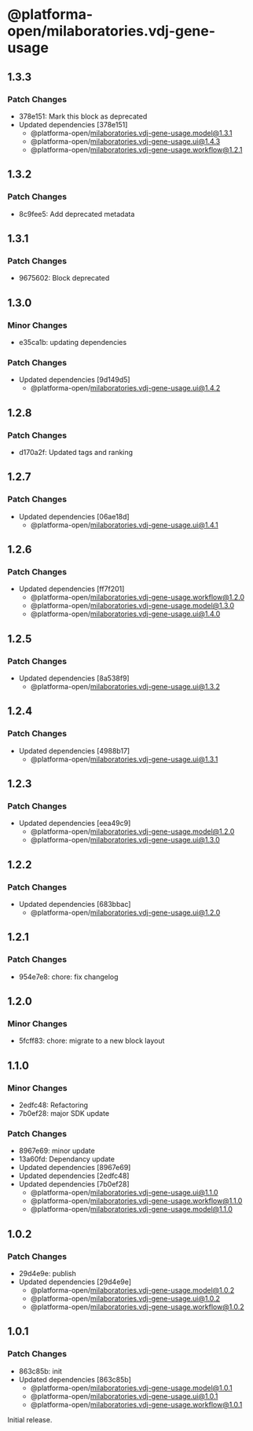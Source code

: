 # @platforma-open/milaboratories.vdj-gene-usage

## 1.3.3

### Patch Changes

- 378e151: Mark this block as deprecated
- Updated dependencies [378e151]
  - @platforma-open/milaboratories.vdj-gene-usage.model@1.3.1
  - @platforma-open/milaboratories.vdj-gene-usage.ui@1.4.3
  - @platforma-open/milaboratories.vdj-gene-usage.workflow@1.2.1

## 1.3.2

### Patch Changes

- 8c9fee5: Add deprecated metadata

## 1.3.1

### Patch Changes

- 9675602: Block deprecated

## 1.3.0

### Minor Changes

- e35ca1b: updating dependencies

### Patch Changes

- Updated dependencies [9d149d5]
  - @platforma-open/milaboratories.vdj-gene-usage.ui@1.4.2

## 1.2.8

### Patch Changes

- d170a2f: Updated tags and ranking

## 1.2.7

### Patch Changes

- Updated dependencies [06ae18d]
  - @platforma-open/milaboratories.vdj-gene-usage.ui@1.4.1

## 1.2.6

### Patch Changes

- Updated dependencies [ff7f201]
  - @platforma-open/milaboratories.vdj-gene-usage.workflow@1.2.0
  - @platforma-open/milaboratories.vdj-gene-usage.model@1.3.0
  - @platforma-open/milaboratories.vdj-gene-usage.ui@1.4.0

## 1.2.5

### Patch Changes

- Updated dependencies [8a538f9]
  - @platforma-open/milaboratories.vdj-gene-usage.ui@1.3.2

## 1.2.4

### Patch Changes

- Updated dependencies [4988b17]
  - @platforma-open/milaboratories.vdj-gene-usage.ui@1.3.1

## 1.2.3

### Patch Changes

- Updated dependencies [eea49c9]
  - @platforma-open/milaboratories.vdj-gene-usage.model@1.2.0
  - @platforma-open/milaboratories.vdj-gene-usage.ui@1.3.0

## 1.2.2

### Patch Changes

- Updated dependencies [683bbac]
  - @platforma-open/milaboratories.vdj-gene-usage.ui@1.2.0

## 1.2.1

### Patch Changes

- 954e7e8: chore: fix changelog

## 1.2.0

### Minor Changes

- 5fcff83: chore: migrate to a new block layout

## 1.1.0

### Minor Changes

- 2edfc48: Refactoring
- 7b0ef28: major SDK update

### Patch Changes

- 8967e69: minor update
- 13a60fd: Dependancy update
- Updated dependencies [8967e69]
- Updated dependencies [2edfc48]
- Updated dependencies [7b0ef28]
  - @platforma-open/milaboratories.vdj-gene-usage.ui@1.1.0
  - @platforma-open/milaboratories.vdj-gene-usage.workflow@1.1.0
  - @platforma-open/milaboratories.vdj-gene-usage.model@1.1.0

## 1.0.2

### Patch Changes

- 29d4e9e: publish
- Updated dependencies [29d4e9e]
  - @platforma-open/milaboratories.vdj-gene-usage.model@1.0.2
  - @platforma-open/milaboratories.vdj-gene-usage.ui@1.0.2
  - @platforma-open/milaboratories.vdj-gene-usage.workflow@1.0.2

## 1.0.1

### Patch Changes

- 863c85b: init
- Updated dependencies [863c85b]
  - @platforma-open/milaboratories.vdj-gene-usage.model@1.0.1
  - @platforma-open/milaboratories.vdj-gene-usage.ui@1.0.1
  - @platforma-open/milaboratories.vdj-gene-usage.workflow@1.0.1

Initial release.
